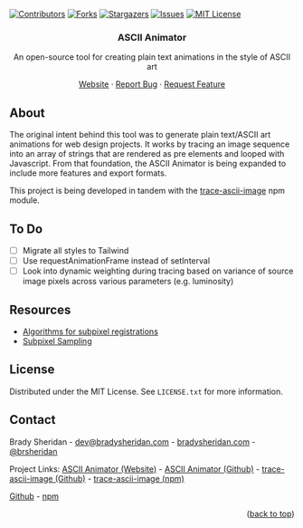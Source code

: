 <a name="readme-top"></a>

[![Contributors][contributors-shield]][contributors-url]
[![Forks][forks-shield]][forks-url]
[![Stargazers][stars-shield]][stars-url]
[![Issues][issues-shield]][issues-url]
[![MIT License][license-shield]][license-url]

<!-- PROJECT LOGO -->
<div align="center">
  <h3 align="center">ASCII Animator</h3>

  <p align="center">
    An open-source tool for creating plain text animations in the style of ASCII art
  </p>

  <p align="center">
    <a href="https://ascii-animator.com">Website</a>
    ·
    <a href="https://github.com/bradysheridan/ascii-animator/issues">Report Bug</a>
    ·
    <a href="https://github.com/bradysheridan/ascii-animator/issues">Request Feature</a>
  </p>
</div>

## About

The original intent behind this tool was to generate plain text/ASCII art animations for web design projects. It works by tracing an image sequence into an array of strings that are rendered as pre elements and looped with Javascript. From that foundation, the ASCII Animator is being expanded to include more features and export formats.

This project is being developed in tandem with the [trace-ascii-image](https://github.com/bradysheridan/trace-ascii-image) npm module.

## To Do
- [ ] Migrate all styles to Tailwind
- [ ] Use requestAnimationFrame instead of setInterval
- [ ] Look into dynamic weighting during tracing based on variance of source image pixels across various parameters (e.g. luminosity)

## Resources
- [Algorithms for subpixel registrations](https://www.sciencedirect.com/science/article/abs/pii/0734189X86900289)
- [Subpixel Sampling](https://bit-101.com/blog/posts/2024-04-09/subpixel-sampling/)

<!-- LICENSE -->
## License

Distributed under the MIT License. See `LICENSE.txt` for more information.

<!-- CONTACT -->
## Contact

Brady Sheridan - dev@bradysheridan.com - [bradysheridan.com](https://www.bradysheridan.com/) - [@brsheridan](https://instagram.com/brsheridan)

Project Links: [ASCII Animator (Website)](https://ascii-animator.com/) - [ASCII Animator (Github)](https://github.com/bradysheridan/ascii-animator) - [trace-ascii-image (Github)](https://github.com/bradysheridan/trace-ascii-image) - [trace-ascii-image (npm)](https://www.npmjs.com/package/trace-ascii-image)

[Github](https://github.com/bradysheridan/trace-ascii-image) - [npm](https://www.npmjs.com/package/trace-ascii-image)

<p align="right">(<a href="#readme-top">back to top</a>)</p>

<!-- MARKDOWN LINKS & IMAGES -->
<!-- https://www.markdownguide.org/basic-syntax/#reference-style-links -->
[contributors-shield]: https://img.shields.io/github/contributors/bradysheridan/ascii-animator.svg?style=for-the-badge
[contributors-url]: https://github.com/bradysheridan/ascii-animator/graphs/contributors
[forks-shield]: https://img.shields.io/github/forks/bradysheridan/ascii-animator.svg?style=for-the-badge
[forks-url]: https://github.com/bradysheridan/ascii-animator/network/members
[stars-shield]: https://img.shields.io/github/stars/bradysheridan/ascii-animator.svg?style=for-the-badge
[stars-url]: https://github.com/bradysheridan/ascii-animator/stargazers
[issues-shield]: https://img.shields.io/github/issues/bradysheridan/ascii-animator.svg?style=for-the-badge
[issues-url]: https://github.com/bradysheridan/ascii-animator/issues
[license-shield]: https://img.shields.io/github/license/bradysheridan/ascii-animator.svg?style=for-the-badge
[license-url]: https://github.com/bradysheridan/ascii-animator/blob/master/LICENSE.txt
[product-screenshot]: public/assets/images/screenshot.png
[Next.js]: https://img.shields.io/badge/next.js-000000?style=for-the-badge&logo=nextdotjs&logoColor=white
[Next-url]: https://nextjs.org/
[React.js]: https://img.shields.io/badge/React-20232A?style=for-the-badge&logo=react&logoColor=61DAFB
[React-url]: https://reactjs.org/
[JQuery.com]: https://img.shields.io/badge/jQuery-0769AD?style=for-the-badge&logo=jquery&logoColor=white
[JQuery-url]: https://jquery.com 
[p5-url]: https://p5js.org/